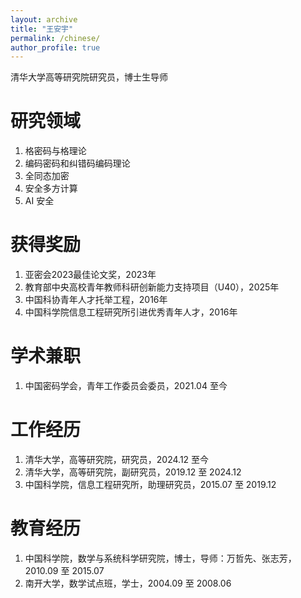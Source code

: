 ```yaml
---
layout: archive
title: "王安宇"
permalink: /chinese/
author_profile: true
---
```

清华大学高等研究院研究员，博士生导师

研究领域
======
1. 格密码与格理论
2. 编码密码和纠错码编码理论
3. 全同态加密
4. 安全多方计算
5. AI 安全

获得奖励
======
1. 亚密会2023最佳论文奖，2023年
1. 教育部中央高校青年教师科研创新能力支持项目（U40），2025年
1. 中国科协青年人才托举工程，2016年
1. 中国科学院信息工程研究所引进优秀青年人才，2016年

学术兼职
======
1. 中国密码学会，青年工作委员会委员，2021.04 至今

工作经历
======
1. 清华大学，高等研究院，研究员，2024.12 至今
1. 清华大学，高等研究院，副研究员，2019.12 至 2024.12
1. 中国科学院，信息工程研究所，助理研究员，2015.07 至 2019.12

教育经历
======
1. 中国科学院，数学与系统科学研究院，博士，导师：万哲先、张志芳，2010.09 至 2015.07
1. 南开大学，数学试点班，学士，2004.09 至 2008.06
